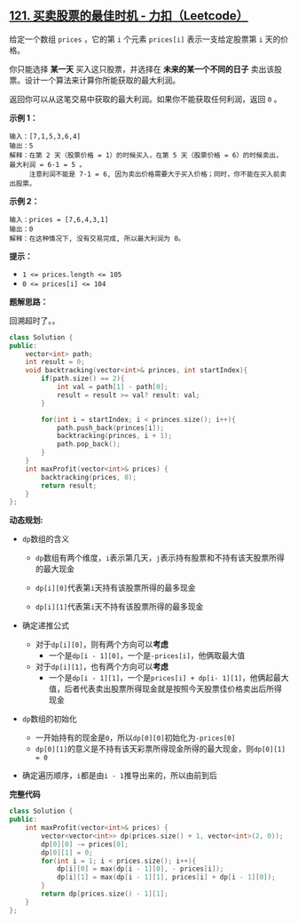 ## [121. 买卖股票的最佳时机 - 力扣（Leetcode）](https://leetcode.cn/problems/best-time-to-buy-and-sell-stock/description/)

给定一个数组 `prices` ，它的第 `i` 个元素 `prices[i]` 表示一支给定股票第 `i` 天的价格。

你只能选择 **某一天** 买入这只股票，并选择在 **未来的某一个不同的日子** 卖出该股票。设计一个算法来计算你所能获取的最大利润。

返回你可以从这笔交易中获取的最大利润。如果你不能获取任何利润，返回 `0` 。

**示例 1：**

```
输入：[7,1,5,3,6,4]
输出：5
解释：在第 2 天（股票价格 = 1）的时候买入，在第 5 天（股票价格 = 6）的时候卖出，最大利润 = 6-1 = 5 。
     注意利润不能是 7-1 = 6, 因为卖出价格需要大于买入价格；同时，你不能在买入前卖出股票。
```

**示例 2：**

```
输入：prices = [7,6,4,3,1]
输出：0
解释：在这种情况下, 没有交易完成, 所以最大利润为 0。
```

**提示：**

- `1 <= prices.length <= 105`
- `0 <= prices[i] <= 104`

**题解思路：**

回溯超时了。。

```c++
class Solution {
public:
    vector<int> path;
    int result = 0;
    void backtracking(vector<int>& princes, int startIndex){
        if(path.size() == 2){
            int val = path[1] - path[0];
            result = result >= val? result: val; 
        }

        for(int i = startIndex; i < princes.size(); i++){
            path.push_back(princes[i]);
            backtracking(princes, i + 1);
            path.pop_back();
        }
    }
    int maxProfit(vector<int>& prices) {
        backtracking(prices, 0);
        return result;
    }
};
```

**动态规划:**

- `dp`数组的含义

  - `dp`数组有两个维度，`i`表示第几天，`j`表示持有股票和不持有该天股票所得的最大现金

  - `dp[i][0]`代表第`i`天持有该股票所得的最多现金
  - `dp[i][1]`代表第`i`天不持有该股票所得的最多现金

- 确定递推公式
  - 对于`dp[i][0]`，则有两个方向可以**考虑**
    - 一个是`dp[i - 1][0]`，一个是`-prices[i]`，他俩取最大值
  - 对于`dp[i][1]`，也有两个方向可以**考虑**
    - 一个是`dp[i - 1][1]`，一个是`prices[i] + dp[i- 1][1]`，他俩起最大值，后者代表卖出股票所得现金就是按照今天股票佳价格卖出后所得现金
- `dp`数组的初始化
  - 一开始持有的现金是`0`，所以`dp[0][0]`初始化为`-prices[0]`
  - `dp[0][1]`的意义是不持有该天彩票所得现金所得的最大现金，则`dp[0][1] = 0`

- 确定遍历顺序，`i`都是由`i - 1`推导出来的，所以由前到后

**完整代码**

```c++
class Solution {
public:
    int maxProfit(vector<int>& prices) {
        vector<vector<int>> dp(prices.size() + 1, vector<int>(2, 0));
        dp[0][0] -= prices[0];
        dp[0][1] = 0;
        for(int i = 1; i < prices.size(); i++){
            dp[i][0] = max(dp[i - 1][0], - prices[i]);
            dp[i][1] = max(dp[i - 1][1], prices[i] + dp[i - 1][0]);
        }
        return dp[prices.size() - 1][1];
    }
};
```

